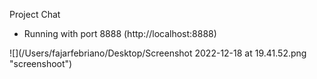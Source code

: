 Project Chat
 * Running with port 8888 (http://localhost:8888)

![](/Users/fajarfebriano/Desktop/Screenshot 2022-12-18 at 19.41.52.png "screenshoot")